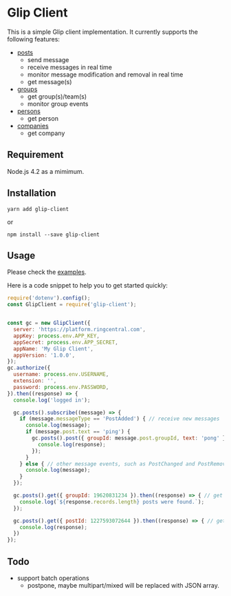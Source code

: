 # Glip Client

This is a simple Glip client implementation. It currently supports the following features:

- [posts](examples/posts.js)
    - send message
    - receive messages in real time
    - monitor message modification and removal in real time
    - get message(s)
- [groups](examples/groups.js)
    - get group(s)/team(s)
    - monitor group events
- [persons](examples/persons.js)
    - get person
- [companies](examples/companies.js)
    - get company


## Requirement

Node.js 4.2 as a mimimum.


## Installation

```
yarn add glip-client
```

or

```
npm install --save glip-client
```


## Usage

Please check the [examples](examples).

Here is a code snippet to help you to get started quickly:

```javascript
require('dotenv').config();
const GlipClient = require('glip-client');


const gc = new GlipClient({
  server: 'https://platform.ringcentral.com',
  appKey: process.env.APP_KEY,
  appSecret: process.env.APP_SECRET,
  appName: 'My Glip Client',
  appVersion: '1.0.0',
});
gc.authorize({
  username: process.env.USERNAME,
  extension: '',
  password: process.env.PASSWORD,
}).then((response) => {
  console.log('logged in');

  gc.posts().subscribe((message) => {
    if (message.messageType == 'PostAdded') { // receive new messages
      console.log(message);
      if (message.post.text == 'ping') {
        gc.posts().post({ groupId: message.post.groupId, text: 'pong' }).then((response) => { // send message
          console.log(response);
        });
      }
    } else { // other message events, such as PostChanged and PostRemoved
      console.log(message);
    }
  });

  gc.posts().get({ groupId: 19620831234 }).then((response) => { // get messages by group id
    console.log(`${response.records.length} posts were found.`);
  });

  gc.posts().get({ postId: 1227593072644 }).then((response) => { // get message by id
    console.log(response);
  })
});
```


## Todo

- support batch operations
    - postpone, maybe multipart/mixed will be replaced with JSON array.
